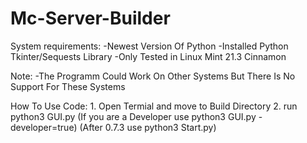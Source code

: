 # Mc-Server-Builder

System requirements:
    -Newest Version Of Python
    -Installed Python Tkinter/Sequests Library
    -Only Tested in Linux Mint 21.3 Cinnamon

Note:
    -The Programm Could Work On Other Systems But There Is No Support For These Systems

How To Use Code:
    1. Open Termial and move to Build Directory
    2. run python3 GUI.py (If you are a Developer use python3 GUI.py -developer=true) (After 0.7.3 use python3 Start.py)
